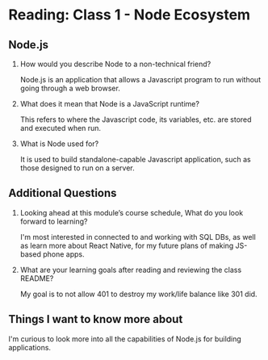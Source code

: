 # Reading: Class 1 - Node Ecosystem

## Node.js

1. How would you describe Node to a non-technical friend?

   Node.js is an application that allows a Javascript program to run without going through a web browser.

2. What does it mean that Node is a JavaScript runtime?

   This refers to where the Javascript code, its variables, etc. are stored and executed when run.

3. What is Node used for?

   It is used to build standalone-capable Javascript application, such as those designed to run on a server.

## Additional Questions

1. Looking ahead at this module’s course schedule, What do you look forward to learning?

   I'm most interested in connected to and working with SQL DBs, as well as learn more about React Native, for my future plans of making JS-based phone apps.

2. What are your learning goals after reading and reviewing the class README?

   My goal is to not allow 401 to destroy my work/life balance like 301 did.

## Things I want to know more about

I'm curious to look more into all the capabilities of Node.js for building applications.
